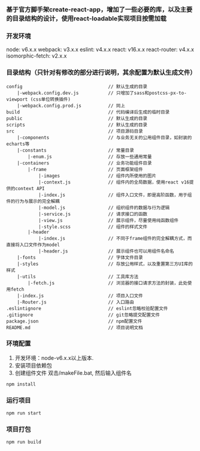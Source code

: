 ### 基于官方脚手架create-react-app，增加了一些必要的库，以及主要的目录结构的设计，使用react-loadable实现项目按需加载

### 开发环境
node: v6.x.x
webpack: v3.x.x
eslint: v4.x.x
react: v16.x.x
react-router: v4.x.x
isomorphic-fetch: v2.x.x

### 目录结构（只针对有修改的部分进行说明，其余配置为默认生成文件）
```
config                                // 默认生成的目录
    |-webpack.config.dev.js           // 只增加了sass和postcss-px-to-viewport (css单位转换插件)
    |-webpack.config.prod.js          // 同上
build                                 // 代码编译后生成的临时目录
public                                // 默认生成的目录
scripts                               // 默认生成的目录
src                                   // 项目源码目录
    |-components                      // 与业务无关的公用组件目录，如封装的echarts等
    |-constants                       // 常量目录
        |-enum.js                     // 存放一些通用常量
    |-containers                      // 业务功能组件目录
        |-frame                       // 页面框架组件
            |-images                  // 组件内所使用的图片
            |-context.js              // 组件内的全局数据，使用react v16提供的context API
            |-index.js                // 组件入口文件，即是高阶函数，用于组件的行为与展示的完全解耦
            |-model.js                // 组织组件的数据与行为逻辑
            |-service.js              // 请求接口的函数
            |-view.js                 // 展示组件，尽量使用纯函数组件
            |-style.scss              // 组件的样式文件
        |-header
            |-index.js                // 不同于frame组件的完全解耦方式，而直接将入口文件作为model
            |-header.js               // 展示组件也可以用组件名命名
    |-fonts                           // 字体文件目录
    |-styles                          // 存放公用样式，以及重置第三方UI库的样式
    |-utils                           // 工具库方法
        |-fetch.js                    // 浏览器的接口请求方法的封装，此处使用fetch
    |-index.js                        // 项目入口文件
    |-Router.js                       // 入口路由
.eslintignore                         // eslint忽略校验配置文件
.gitignore                            // git忽略提交配置文件
package.json                          // npm配置文件
README.md                             // 项目说明文档
```

### 环境配置
1. 开发环境：node-v6.x.x以上版本.
2. 安装项目依赖包
3. 创建组件文件 双击/makeFile.bat, 然后输入组件名
```
npm install
```

### 运行项目
```
npm run start
```
### 项目打包
```
npm run build
```
